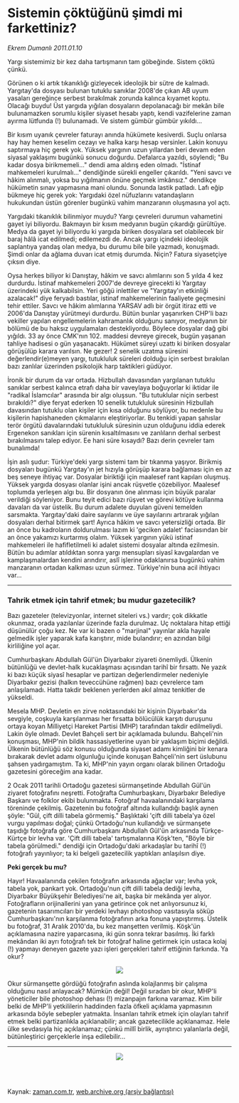 # Sistemin çöktüğünü şimdi mi farkettiniz?

*Ekrem Dumanlı 2011.01.10*

<td class="columnist-detail">
<p>Yargı sistemimiz bir kez daha tartışmanın tam göbeğinde. Sistem çöktü çünkü.</p>
<p>
<div id="haberMetinDiv">
<p>Görünen o ki artık tıkanıklığı gizleyecek ideolojik bir sütre de kalmadı. Yargıtay'da dosyası bulunan tutuklu sanıklar 2008'de çıkan AB uyum yasaları gereğince serbest bırakılmak zorunda kalınca kıyamet koptu. Olacağı buydu! Üst yargıda yığılan dosyaların depolanacağı bir mekân bile bulunamazken sorumlu kişiler siyaset hesabı yaptı, kendi vazifelerine zaman ayırma lütfunda (!) bulunamadı. Ve sistem gümbür gümbür yıkıldı...
<p>Bir kısım uyanık çevreler faturayı anında hükümete kesiverdi. Suçlu onlarsa hay hay hemen keselim cezayı ve halka karşı hesap versinler. Lakin konuyu saptırmaya hiç gerek yok. Yüksek yargının uzun yıllardan beri devam eden siyasal yaklaşımı bugünkü sonucu doğurdu. Defalarca yazıldı, söylendi; "Bu kadar dosya birikmemeli..." dendi ama aldırış eden olmadı. "İstinaf mahkemeleri kurulmalı..." dendiğinde sürekli engeller çıkarıldı. "Yeni savcı ve hâkim alınmalı, yoksa bu yığılmanın önüne geçmek imkânsız." dendikçe hükümetin sınav yapmasına mani olundu. Sonunda lastik patladı. Lafı eğip bükmeye hiç gerek yok: Yargıdaki özel nüfuzlarını vatandaşların hukukundan üstün görenler bugünkü vahim manzaranın oluşmasına yol açtı.
<p>Yargıdaki tıkanıklık bilinmiyor muydu? Yargı çevreleri durumun vahametini gayet iyi biliyordu. Bakmayın bir kısım medyanın bugün çıkardığı gürültüye. Medya da gayet iyi biliyordu ki yargıda biriken dosyalara set olabilecek bir baraj hâlâ icat edilmedi; edilemezdi de. Ancak yargı içindeki ideolojik saplantıya yandaş olan medya, bu durumu bile bile yazmadı, konuşmadı. Şimdi onlar da ağlama duvarı icat etmiş durumda. Niçin? Fatura siyasetçiye çıksın diye.
<p>Oysa herkes biliyor ki Danıştay, hâkim ve savcı alımlarını son 5 yılda 4 kez durdurdu. İstinaf mahkemeleri 2007'de devreye girecekti ki Yargıtay üzerindeki yük kalkabilsin. Yeri göğü inlettiler ve "Yargıtay'ın etkinliği azalacak!" diye feryadı bastılar, istinaf mahkemelerinin faaliyete geçmesini tehir ettiler. Savcı ve hâkim alımlarına YARSAV adlı bir örgüt itiraz etti ve 2006'da Danıştay yürütmeyi durdurdu. Bütün bunlar yaşanırken CHP'li bazı vekiller yapılan engellemelerin kahramanlık olduğunu sanıyor, medyanın bir bölümü de bu haksız uygulamaları destekliyordu. Böylece dosyalar dağ gibi yığıldı. 33 ay önce CMK'nın 102. maddesi devreye girecek, bugün yaşanan tahliye hadisesi o gün yaşanacaktı. Hükümet süreyi uzattı ki biriken dosyalar görüşülüp karara varılsın. Ne gezer! 2 senelik uzatma süresini değerlendir(e)meyen yargı, tutukluluk süreleri dolduğu için serbest bırakılan bazı zanlılar üzerinden psikolojik harp taktikleri güdüyor.
<p>İronik bir durum da var ortada. Hizbullah davasından yargılanan tutuklu sanıklar serbest kalınca etrafı daha bir vaveylaya boğuyorlar ki iktidar ile "radikal İslamcılar" arasında bir algı oluşsun. "Bu tutuklular niçin serbest bırakıldı?" diye feryat ederken 10 senelik tutukluluk süresinin Hizbullah davasından tutuklu olan kişiler için kısa olduğunu söylüyor, bu nedenle bu kişilerin hapishaneden çıkmalarını eleştiriyorlar. Bu tenkidi yapan şahıslar terör örgütü davalarındaki tutukluluk süresinin uzun olduğunu iddia ederek Ergenekon sanıkları için sürenin kısaltılmasını ve zanlıların derhal serbest bırakılmasını talep ediyor. Ee hani süre kısaydı? Bazı derin çevreler tam bunalımda!
<p>İşin aslı şudur: Türkiye'deki yargı sistemi tam bir tıkanma yaşıyor. Birikmiş dosyaları bugünkü Yargıtay'ın jet hızıyla görüşüp karara bağlaması için en az beş seneye ihtiyaç var. Dosyalar biriktiği için maalesef rant kapıları oluşmuş. Yüksek yargıda dosyası olanlar işini ancak rüşvetle çözebiliyor. Maalesef toplumda yerleşen algı bu. Bir dosyanın öne alınması için büyük paralar verildiği söyleniyor. Bunu teyit edici bazı rüşvet ve görevi kötüye kullanma davaları da var üstelik. Bu durum adalete duyulan güveni temelden sarsmakta. Yargıtay'daki daire sayılarını ve üye sayılarını artırarak yığılan dosyaları derhal bitirmek şart! Ayrıca hâkim ve savcı yetersizliği ortada. Bir an önce bu kadroların doldurulması lazım ki 'geciken adalet' faciasından bir an önce yakamızı kurtarmış olalım. Yüksek yargının yükü istinaf mahkemeleri ile hafifletilmeli ki adalet sistemi dosyalar altında ezilmesin. Bütün bu adımlar atıldıktan sonra yargı mensupları siyasî kavgalardan ve kamplaşmalardan kendini arındırır, aslî işlerine odaklanırsa bugünkü vahim manzaranın ortadan kalkması uzun sürmez. Türkiye'nin buna acil ihtiyacı var... 
<p>
<hr/>
<p><h3>Tahrik etmek için tahrif etmek; bu mudur gazetecilik?</h3>
<p>
<p>Bazı gazeteler (televizyonlar, internet siteleri vs.) vardır; çok dikkatle okunmaz, orada yazılanlar üzerinde fazla durulmaz. Uç noktalara hitap ettiği düşünülür çoğu kez. Ne var ki bazen o "marjinal" yayınlar akla hayale gelmedik işler yaparak kafa karıştırır, mide bulandırır; en azından bilgi kirliliğine yol açar.
<p>Cumhurbaşkanı Abdullah Gül'ün Diyarbakır ziyareti önemliydi. Ülkenin bütünlüğü ve devlet-halk kucaklaşması açısından tarihî bir fırsattı. Ne yazık ki bazı küçük siyasî hesaplar ve partizan değerlendirmeler nedeniyle Diyarbakır gezisi (halkın teveccühüne rağmen) bazı çevrelerce tam anlaşılamadı. Hatta takdir beklenen yerlerden akıl almaz tenkitler de yükseldi.
<p>Mesela MHP. Devletin en zirve noktasındaki bir kişinin Diyarbakır'da sevgiyle, coşkuyla karşılanması her fırsatta bölücülük karşıtı duruşunu ortaya koyan Milliyetçi Hareket Partisi (MHP) tarafından takdir edilmeliydi. Lakin öyle olmadı. Devlet Bahçeli sert bir açıklamada bulundu. Bahçeli'nin konuşması, MHP'nin bildik hassasiyetlerine uyan bir yaklaşım biçimi değildi. Ülkenin bütünlüğü söz konusu olduğunda siyaset adamı kimliğini bir kenara bırakarak devlet adamı olgunluğu içinde konuşan Bahçeli'nin sert üslubunu şahsen yadırgamıştım. Ta ki, MHP'nin yayın organı olarak bilinen Ortadoğu gazetesini göreceğim ana kadar.
<p>2 Ocak 2011 tarihli Ortadoğu gazetesi sürmanşetinde Abdullah Gül'ün ziyaret fotoğrafını neşretti. Fotoğrafta Cumhurbaşkanı, Diyarbakır Belediye Başkanı ve folklor ekibi bulunmakta. Fotoğraf havaalanındaki karşılama töreninde çekilmiş. Gazetenin bu fotoğraf altında kullandığı başlık aynen şöyle: "Gül, çift dilli tabela görmemiş." Başlıktaki 'çift dilli tabela'ya özel vurgu yapılması doğal; çünkü Ortadoğu'nun kullandığı ve sürmanşete taşıdığı fotoğrafa göre Cumhurbaşkanı Abdullah Gül'ün arkasında Türkçe-Kürtçe bir levha var. 'Çift dilli tabela' tartışmalarına Köşk'ten, "Böyle bir tabela görülmedi." dendiği için Ortadoğu'daki arkadaşlar bu tarihî (!) fotoğrafı yayınlıyor; ta ki belgeli gazetecilik yaptıkları anlaşılsın diye.
<p>
<p><b>Peki gerçek bu mu?</b>
<p>Hayır! Havaalanında çekilen fotoğrafın arkasında ağaçlar var; levha yok, tabela yok, pankart yok. Ortadoğu'nun çift dilli tabela dediği levha, Diyarbakır Büyükşehir Belediyesi'ne ait, başka bir mekânda yer alıyor. Fotoğrafların orijinallerini yan yana getirince çok net anlıyorsunuz ki, gazetenin tasarımcıları bir yerdeki levhayı photoshop vasıtasıyla söküp Cumhurbaşkanı'nın karşılanma fotoğrafının arka fonuna yapıştırmış. Üstelik bu fotoğraf, 31 Aralık 2010'da, bu kez manşetten verilmiş. Köşk'ün açıklamasına nazire yaparcasına, iki gün sonra tekrar basılmış. İki farklı mekândan iki ayrı fotoğrafı tek bir fotoğraf haline getirmek için ustaca kolaj (!) yapmayı deneyen gazete yazı işleri gerçekleri tahrif ettiğinin farkında. Ya okur?
<p>
<p align="center"><img border="0" src="http://web.archive.org/web/20120218145507im_/http://medya.zaman.com.tr/2011/01/10/dumanli1.jpg"/>
<p>Okur sürmanşette gördüğü fotoğrafın aslında kolajlanmış bir çalışma olduğunu nasıl anlayacak? Mümkün değil! Değil sıradan bir okur, MHP'li yöneticiler bile photoshop dehası (!) mizanpajın farkına varamaz. Kim bilir belki de MHP'li yetkililerin haddinden fazla öfkeli açıklama yapmasının arkasında böyle sebepler yatmakta. İnsanları tahrik etmek için olayları tahrif etmek belki partizanlıkla açıklanabilir; ancak gazetecilikle açıklanamaz. Hele ülke sevdasıyla hiç açıklanamaz; çünkü millî birlik, ayrıştırıcı yalanlarla değil, bütünleştirici gerçeklerle inşa edilebilir...
<p><hr/>
<p><p align="center"><img border="0" src="http://web.archive.org/web/20120218145507im_/http://medya.zaman.com.tr/2011/01/10/tiraj.jpg"/>
<p></p></p></p></p></p></p></p></p></p></p></p></p></p></p></p></p></p></p></p></p></p></p></p></div>
</p>


<p><br>
		 </br></p></td>

Kaynak: [zaman.com.tr](http://zaman.com.tr/yazar.do?yazino=1076609), [web.archive.org (arşiv bağlantısı)](http://web.archive.org/web/20120218145507/http://www.zaman.com.tr:80/yazar.do?yazino=1076609)
